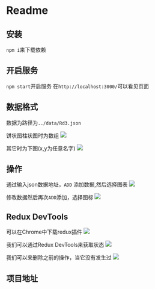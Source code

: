 # Readme
## 安装
`npm i`来下载依赖
## 开启服务
`npm start`开启服务
在`http://localhost:3000/`可以看见页面
## 数据格式
数据为路径为`../data/Rd3.json`

饼状图柱状图时为数组
![](media/14664102180249/14664887342233.jpg)

其它时为下图(x,y为任意名字)
![](media/14664887719971/14664887995436.jpg)

## 操作
通过输入json数据地址，`ADD` 添加数据,然后选择图表
![](media/14664102180249/14664868754175.jpg)

修改数据然后再次`ADD`添加，选择图标
![](media/14664102180249/14664869801417.jpg)

## Redux DevTools
可以在Chrome中下载redux插件
![](media/14664887719971/14664889903068.jpg)

我们可以通过Redux DevTools来获取状态
![](media/14664102180249/14664870390271.jpg)

我们可以来删除之前的操作，当它没有发生过
![](media/14664102180249/14664871033443.jpg)

## 项目地址


